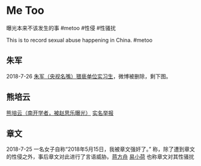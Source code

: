 # Me Too
曝光本来不该发生的事 #metoo #性侵 #性骚扰

This is to record sexual abuse happening in China. #metoo

## 朱军
2018-7-26 [朱军（央视名嘴）猥亵单位实习生](https://github.com/misschan/metoocn/blob/master/zj.jpg)，微博被删除，剩下图。

## 熊培云
[熊培云（南开学者，被赵思乐曝光）](https://github.com/misschan/metoocn/blob/master/xpy.png) [实名举报](https://github.com/misschan/metoocn/blob/master/xpy1.png)

## 章文
2018-7-25 一名女子自称“2018年5月15日，我被章文强奸了。” 称，除了遭到章文的性侵之外，事后章文对此进行了言语威胁。[蒋方舟](https://github.com/misschan/metoocn/blob/master/zw.jpeg) [易小荷](https://github.com/misschan/metoocn/blob/master/zw1.jpeg) 也称章文对其性骚扰
